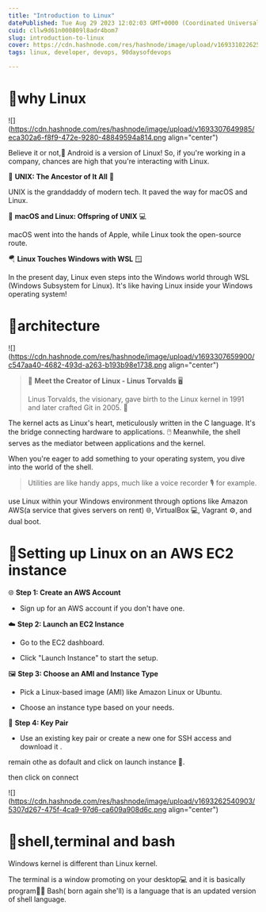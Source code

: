 ```yaml
---
title: "Introduction to Linux"
datePublished: Tue Aug 29 2023 12:02:03 GMT+0000 (Coordinated Universal Time)
cuid: cllw9d61n000809l8adr4bom7
slug: introduction-to-linux
cover: https://cdn.hashnode.com/res/hashnode/image/upload/v1693310226250/5e2f826c-50db-437e-9e6c-79d4b9896c79.jpeg
tags: linux, developer, devops, 90daysofdevops

---
```


# 🔹why Linux

![](https://cdn.hashnode.com/res/hashnode/image/upload/v1693307649985/eca302a6-f8f9-472e-9280-48849594a814.png align="center")

Believe it or not,🤖 Android is a version of Linux! So, if you're working in a company, chances are high that you're interacting with Linux.

👴 **UNIX: The Ancestor of It All** 🌟

UNIX is the granddaddy of modern tech. It paved the way for macOS and Linux.

💼 **macOS and Linux: Offspring of UNIX** 💻

macOS went into the hands of Apple, while Linux took the open-source route.

🪂 **Linux Touches Windows with WSL** 🪟

In the present day, Linux even steps into the Windows world through WSL (Windows Subsystem for Linux). It's like having Linux inside your Windows operating system!

# 🔹architecture

![](https://cdn.hashnode.com/res/hashnode/image/upload/v1693307659900/c547aa40-4682-493d-a263-b193b98e1738.png align="center")

> 🐧 **Meet the Creator of Linux - Linus Torvalds** 🖥️
> 
> Linus Torvalds, the visionary, gave birth to the Linux kernel in 1991 and later crafted Git in 2005. 🚀

The kernel acts as Linux's heart, meticulously written in the C language. It's the bridge connecting hardware to applications. 🖱️ Meanwhile, the shell serves as the mediator between applications and the kernel.

When you're eager to add something to your operating system, you dive into the world of the shell.

> Utilities are like handy apps, much like a voice recorder 🎙️ for example.

use Linux within your Windows environment through options like Amazon AWS(a service that gives servers on rent) 🌐, VirtualBox 💻, Vagrant ⚙️, and dual boot.

# 🔹Setting up Linux on an AWS EC2 instance

🌐 **Step 1: Create an AWS Account**

* Sign up for an AWS account if you don't have one.
    

☁️ **Step 2: Launch an EC2 Instance**

* Go to the EC2 dashboard.
    
* Click "Launch Instance" to start the setup.
    

🖼️ **Step 3: Choose an AMI and Instance Type**

* Pick a Linux-based image (AMI) like Amazon Linux or Ubuntu.
    
* Choose an instance type based on your needs.
    

🔑 **Step 4: Key Pair**

* Use an existing key pair or create a new one for SSH access and download it .
    

remain othe as dofault and click on launch instance 🚀.

then click on connect

![](https://cdn.hashnode.com/res/hashnode/image/upload/v1693262540903/5307d267-475f-4ca9-97d6-ca609a908d6c.png align="center")

# 🔹shell,terminal and bash

Windows kernel is different than Linux kernel.

The terminal is a window promoting on your desktop💻 and it is basically program👨‍💻 Bash( born again she'll) is a language that is an updated version of shell language.